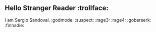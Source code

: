 ## Hello Stranger Reader :trollface:
I am Sergio Sandoval. :godmode: :suspect: :rage3: :rage4: :goberserk: :finnadie:
